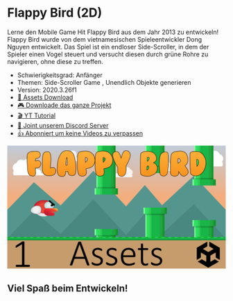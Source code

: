 # Flappy Bird (2D)

Lerne den Mobile Game Hit Flappy Bird aus dem Jahr 2013 zu entwickeln! Flappy Bird wurde von dem vietnamesischen Spieleentwickler Dong Nguyen entwickelt. Das Spiel ist ein endloser Side-Scroller, in dem der Spieler einen Vogel steuert und versucht diesen durch grüne Rohre zu navigieren, ohne diese zu treffen.

- Schwierigkeitsgrad: Anfänger
- Themen: Side-Scroller Game , Unendlich Objekte generieren 
- Version: 2020.3.26f1
- [🧰 Assets Download](https://github.com/PrezipGames/Flappy-Bird-New/raw/main/FlappyBirdAssets.unitypackage)
- [🎮 Downloade das ganze Projekt](https://github.com/PrezipGames/Flappy-Bird-New/archive/refs/heads/main.zip)
- [🎬 YT Tutorial](https://www.youtube.com/watch?v=MTn1LDzZnro&list=PL5ilq2JHX8N79tlLb5BinxmdcLz9ML1qJ)
- [💬 Joint unserem Discord Server](https://discord.gg/kusy4JQ4)
- [👍 Abonniert um keine Videos zu verpassen](https://www.youtube.com/@prezipgames)

![](Images/FlappyBirdImage.png)

## Viel Spaß beim Entwickeln!
